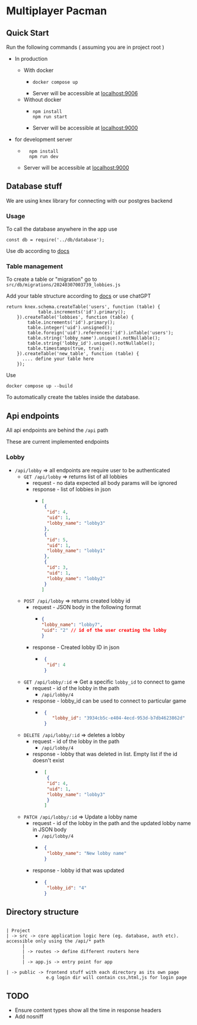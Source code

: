 # Multiplayer Pacman

## Quick Start

Run the following commands ( assuming you are in project root )

* In production
  * With docker
    * ```
      docker compose up
      ```
    * Server will be accessible at [localhost:9006](http://localhost:9006)
  * Without docker
    * ```
      npm install
      npm run start
      ```
    * Server will be accessible at [localhost:9000](http://localhost:9000)

* for development server
  * ```
      npm install
      npm run dev
      ```
  * Server will be accessible at [localhost:9000](http://localhost:9000)

## Database stuff

We are using knex library for connecting with our postgres backend

### Usage 

To call the database anywhere in the app use

```
const db = require('../db/database');
```

Use db according to [docs](https://knexjs.org/guide/query-builder.html)

### Table management

To create a table or "migration" go to ```src/db/migrations/20240307003739_lobbies.js```

Add your table structure according to [docs](https://knexjs.org/guide/migrations.html#transactions-in-migrations) or use chatGPT

```
return knex.schema.createTable('users', function (table) {
            table.increments('id').primary();
    }).createTable('lobbies', function (table) {
        table.increments('id').primary();
        table.integer('uid').unsigned();
        table.foreign('uid').references('id').inTable('users');
        table.string('lobby_name').unique().notNullable();
        table.string('lobby_id').unique().notNullable();
        table.timestamps(true, true);
    }).createTable('new_table', function (table) {
      .... define your table here
    });
```

Use 

```
docker compose up --build
```

To automatically create the tables inside the database.

## Api endpoints

All api endpoints are behind the ``/api`` path

These are current implemented endpoints

### Lobby

* ```/api/lobby``` => all endpoints are require user to be authenticated
  * ``GET /api/lobby`` => returns list of all lobbies
    * request - no data expected all body params will be ignored
    * response - list of lobbies in json 
      * ```json
        [
         {
          "id": 4,
          "uid": 1,
          "lobby_name": "lobby3"
         },
         {
          "id": 5,
          "uid": 1,
          "lobby_name": "lobby1"
         },
         {
          "id": 3,
          "uid": 1,
          "lobby_name": "lobby2"
         }
        ]
        ```
  * ``POST /api/lobby`` => returns created lobby id
    * request - JSON body in the following format
      *  ```json
         {
         "lobby_name": "lobby7",
         "uid": "2" // id of the user creating the lobby
         }
         ```
    * response - Created lobby ID in json
      * ```json
         {
          "id": 4
         }
        ```
  * ``GET /api/lobby/:id`` => Get a specific ```lobby_id``` to connect to game
    * request - id of the lobby in the path
      * ```/api/lobby/4```
    * response - lobby_id can be used to connect to particular game
      * ```json
         {
          	"lobby_id": "3934cb5c-e404-4ecd-953d-b7db4623862d"
         }
        ```
  * ``DELETE /api/lobby/:id`` => deletes a lobby
    * request - id of the lobby in the path
      * ```/api/lobby/4```
    * response - lobby that was deleted in list. Empty list if the id doesn't exist
      * ```json
         [
          {
          "id": 4,
          "uid": 1,
          "lobby_name": "lobby3"
          }
         ]
        ```
  * ``PATCH /api/lobby/:id`` => Update a lobby name
    * request - id of the lobby in the path and the updated lobby name in JSON body
      * ```/api/lobby/4```
      * ```json
         {
          "lobby_name": "New lobby name"
         }
        ```
    * response - lobby id that was updated
      * ```json
         {
          "lobby_id": "4"
         }
        ```
    
      
## Directory structure

```

| Project
| -> src -> core application logic here (eg. database, auth etc). accessible only using the /api/* path
      |
      | -> routes -> define different routers here
      |
      | -> app.js -> entry point for app

| -> public -> frontend stuff with each directory as its own page
               e.g login dir will contain css,html,js for login page 
```

## TODO

- Ensure content types show all the time in response headers
- Add nosniff
